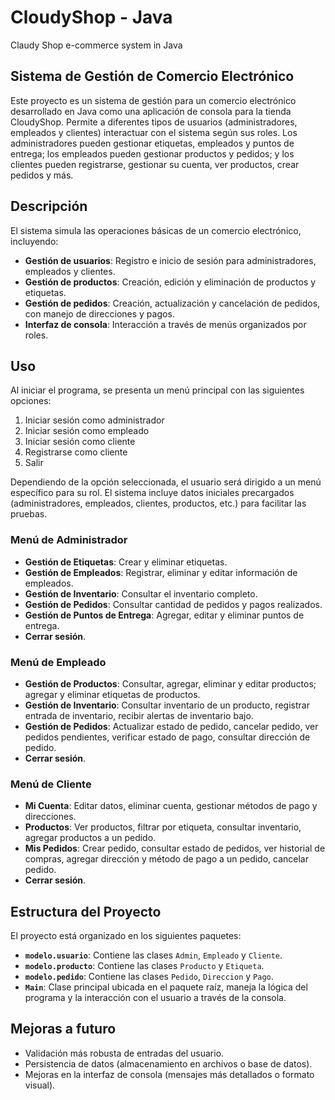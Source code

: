 # CloudyShop - Java
Claudy Shop e-commerce system in Java

## Sistema de Gestión de Comercio Electrónico

Este proyecto es un sistema de gestión para un comercio electrónico desarrollado en Java como una aplicación de consola para la tienda CloudyShop. 
Permite a diferentes tipos de usuarios (administradores, empleados y clientes) interactuar con el sistema según sus roles. Los administradores pueden gestionar etiquetas, empleados y puntos de entrega; los empleados pueden gestionar productos y pedidos; y los clientes pueden registrarse, gestionar su cuenta, ver productos, crear pedidos y más.

## Descripción

El sistema simula las operaciones básicas de un comercio electrónico, incluyendo:

- **Gestión de usuarios**: Registro e inicio de sesión para administradores, empleados y clientes.
- **Gestión de productos**: Creación, edición y eliminación de productos y etiquetas.
- **Gestión de pedidos**: Creación, actualización y cancelación de pedidos, con manejo de direcciones y pagos.
- **Interfaz de consola**: Interacción a través de menús organizados por roles.

## Uso

Al iniciar el programa, se presenta un menú principal con las siguientes opciones:

1. Iniciar sesión como administrador
2. Iniciar sesión como empleado
3. Iniciar sesión como cliente
4. Registrarse como cliente
5. Salir

Dependiendo de la opción seleccionada, el usuario será dirigido a un menú específico para su rol. El sistema incluye datos iniciales precargados (administradores, empleados, clientes, productos, etc.) para facilitar las pruebas.

### Menú de Administrador
- **Gestión de Etiquetas**: Crear y eliminar etiquetas.
- **Gestión de Empleados**: Registrar, eliminar y editar información de empleados.
- **Gestión de Inventario**: Consultar el inventario completo.
- **Gestión de Pedidos**: Consultar cantidad de pedidos y pagos realizados.
- **Gestión de Puntos de Entrega**: Agregar, editar y eliminar puntos de entrega.
- **Cerrar sesión**.

### Menú de Empleado
- **Gestión de Productos**: Consultar, agregar, eliminar y editar productos; agregar y eliminar etiquetas de productos.
- **Gestión de Inventario**: Consultar inventario de un producto, registrar entrada de inventario, recibir alertas de inventario bajo.
- **Gestión de Pedidos**: Actualizar estado de pedido, cancelar pedido, ver pedidos pendientes, verificar estado de pago, consultar dirección de pedido.
- **Cerrar sesión**.

### Menú de Cliente
- **Mi Cuenta**: Editar datos, eliminar cuenta, gestionar métodos de pago y direcciones.
- **Productos**: Ver productos, filtrar por etiqueta, consultar inventario, agregar productos a un pedido.
- **Mis Pedidos**: Crear pedido, consultar estado de pedidos, ver historial de compras, agregar dirección y método de pago a un pedido, cancelar pedido.
- **Cerrar sesión**.

## Estructura del Proyecto

El proyecto está organizado en los siguientes paquetes:

- **`modelo.usuario`**: Contiene las clases `Admin`, `Empleado` y `Cliente`.
- **`modelo.producto`**: Contiene las clases `Producto` y `Etiqueta`.
- **`modelo.pedido`**: Contiene las clases `Pedido`, `Direccion` y `Pago`.
- **`Main`**: Clase principal ubicada en el paquete raíz, maneja la lógica del programa y la interacción con el usuario a través de la consola.


## Mejoras a futuro

- Validación más robusta de entradas del usuario.
- Persistencia de datos (almacenamiento en archivos o base de datos).
- Mejoras en la interfaz de consola (mensajes más detallados o formato visual).
